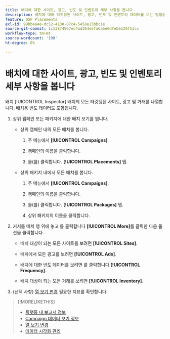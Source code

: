 ```yaml
---
title: 배치에 대한 사이트, 광고, 빈도 및 인벤토리 세부 사항을 봅니다
description: 배치에 대해 타깃팅된 사이트, 광고, 빈도 및 인벤토리 데이터를 보는 방법을 알아봅니다.
feature: DSP Placements
exl-id: 99bb4a4e-dc52-4130-87c4-5458e25bbc1e
source-git-commit: 1c13874967ec4ad264e5fa6a5e0dfeb6120f53cc
workflow-type: tm+mt
source-wordcount: '190'
ht-degree: 0%

---
```


# 배치에 대한 사이트, 광고, 빈도 및 인벤토리 세부 사항을 봅니다

배치 [!UICONTROL Inspector] 배치의 모든 타깃팅된 사이트, 광고 및 거래를 나열합니다. 배치용 빈도 데이터도 포함됩니다.

1. 상위 캠페인 또는 패키지에 대한 배치 보기를 엽니다.

   * 상위 캠페인 내의 모든 배치를 봅니다.

      1. 주 메뉴에서 **[!UICONTROL Campaigns]**.

      1. 캠페인의 이름을 클릭합니다.

      1. 을(를) 클릭합니다. **[!UICONTROL Placements]** 탭.
   * 상위 패키지 내에서 모든 배치를 봅니다.

      1. 주 메뉴에서 **[!UICONTROL Campaigns]**.

      1. 캠페인의 이름을 클릭합니다.

      1. 을(를) 클릭합니다. **[!UICONTROL Packages]** 탭.

      1. 상위 패키지의 이름을 클릭합니다.


1. 커서를 배치 행 위에 놓고 를 클릭합니다 **[!UICONTROL More]**&#x200B;를 클릭한 다음 옵션을 클릭합니다.

   * 배치 대상이 되는 모든 사이트를 보려면 **[!UICONTROL Sites]**.

   * 배치에서 모든 광고를 보려면 **[!UICONTROL Ads]**.

   * 배치에 대한 빈도 데이터를 보려면 를 클릭합니다 **[!UICONTROL Frequency]**.

   * 배치 대상이 되는 모든 거래를 보려면 **[!UICONTROL Inventory]**.

1. (선택 사항) [열 보기 변경](column-view-change.md) 필요한 지표를 확인합니다.

>[!MORELIKETHIS]
>
>* [플랫폼 내 보고서 정보](campaign-reports-about.md)
>* [Campaign 데이터 보기 정보](campaign-data-views-about.md)
>* [열 보기 변경](column-view-change.md)
>* [데이터 시각화 관리](campaign-data-visualization-manage.md)

